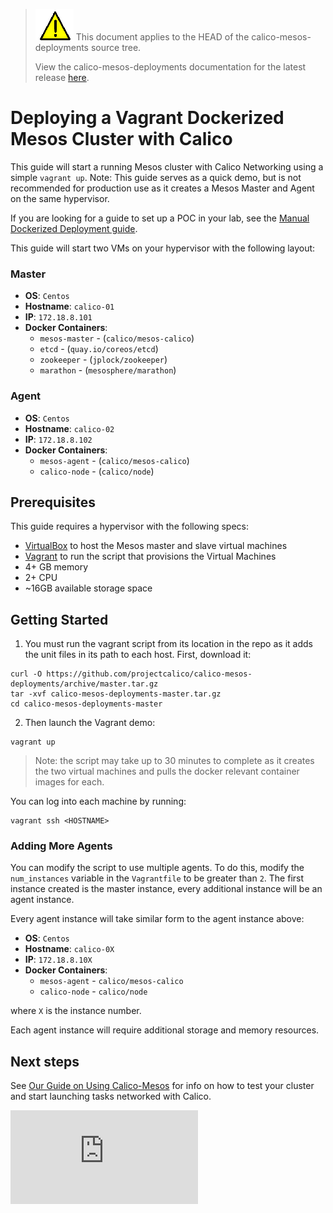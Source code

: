 <!--- master only -->
> ![warning](images/warning.png) This document applies to the HEAD of the calico-mesos-deployments source tree.
>
> View the calico-mesos-deployments documentation for the latest release [here](https://github.com/projectcalico/calico-mesos-deployments/blob/0.26.0%2B1/README.md).
<!--- else
> You are viewing the calico-mesos-deployments documentation for release **release**.
<!--- end of master only -->

# Deploying a Vagrant Dockerized Mesos Cluster with Calico
This guide will start a running Mesos cluster with Calico Networking using a simple `vagrant up`. Note: This guide serves as a quick demo, but is not recommended for production use as it creates a Mesos Master and Agent on the same hypervisor.

If you are looking for a guide to set up a POC in your lab, see the [Manual Dockerized Deployment guide](DockerizedDeployment.md).

This guide will start two VMs on your hypervisor with the following layout:
### Master
 * **OS**: `Centos`
 * **Hostname**: `calico-01`
 * **IP**: `172.18.8.101`
 * **Docker Containers**:
	 * `mesos-master` - (`calico/mesos-calico`)
	 * `etcd` - (`quay.io/coreos/etcd`)
	 * `zookeeper` - (`jplock/zookeeper`)
	 * `marathon` - (`mesosphere/marathon`)

### Agent
 * **OS**: `Centos`
 * **Hostname**: `calico-02`
 * **IP**: `172.18.8.102`
 * **Docker Containers**:
	 * `mesos-agent` - (`calico/mesos-calico`)
	 * `calico-node` - (`calico/node`)

## Prerequisites

This guide requires a hypervisor with the following specs:

 * [VirtualBox][virtualbox] to host the Mesos master and slave virtual machines
 * [Vagrant][vagrant] to run the script that provisions the Virtual Machines
 * 4+ GB memory
 * 2+ CPU
 * ~16GB available storage space


## Getting Started
1. You must run the vagrant script from its location in the repo as it adds the unit files in its path to each host. First, download it:
```
curl -O https://github.com/projectcalico/calico-mesos-deployments/archive/master.tar.gz
tar -xvf calico-mesos-deployments-master.tar.gz
cd calico-mesos-deployments-master
```

2. Then launch the Vagrant demo:
```
vagrant up
```

>Note: the script may take up to 30 minutes to complete as it creates the two virtual machines and pulls the docker relevant container images for each.

You can log into each machine by running:
```
vagrant ssh <HOSTNAME>
```

### Adding More Agents
You can modify the script to use multiple agents. To do this, modify the `num_instances` variable
in the `Vagrantfile` to be greater than `2`.  The first instance created is the master instance, every 
additional instance will be an agent instance.

Every agent instance will take similar form to the agent instance above:

 * **OS**: `Centos`
 * **Hostname**: `calico-0X`
 * **IP**: `172.18.8.10X`
 * **Docker Containers**:
	 * `mesos-agent` - `calico/mesos-calico`
	 * `calico-node` - `calico/node`

where `X` is the instance number.
 
Each agent instance will require additional storage and memory resources.

## Next steps
See [Our Guide on Using Calico-Mesos](UsingCalicoMesos.md) for info on how to test your cluster and start launching tasks networked with Calico.

[virtualbox]: https://www.virtualbox.org/
[vagrant]: https://www.vagrantup.com/
[![Analytics](https://calico-ga-beacon.appspot.com/UA-52125893-3/calico-containers/docs/mesos/DockerizedVagrant.md?pixel)](https://github.com/igrigorik/ga-beacon)
